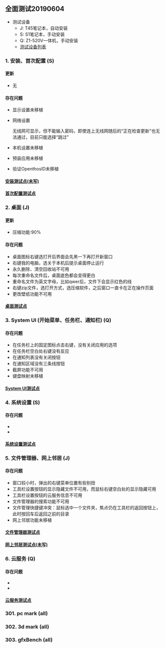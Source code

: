 ## 全面测试20190604
- 测试设备
   - J: T45笔记本，自动安装
   - S: S1笔记本，手动安装
   - Q: Z1-520V一体机，手动安装
   - [测试设备列表](https://github.com/openthos/app-testing-results/blob/master/list/%E6%B5%8B%E8%AF%95%E8%AE%BE%E5%A4%87%E5%88%97%E8%A1%A8.md)

### 1. 安装、首次配置 (S)

#### 更新

- 无

#### 存在问题
- 显示设置未移植

- 网络设置

  无线网可显示，但不能输入密码，即使连上无线网随后的“正在检查更新”也无法通过，目前只能选择“跳过”

- 本机设置未移植

- 预装应用未移植

- 验证OpenthosID未移植
#### [安装测试点(未写)]()
#### [首次配置测试点](https://github.com/openthos/app-testing-results/blob/master/list/%E5%8A%9F%E8%83%BD%E7%82%B9%E5%88%97%E8%A1%A8/%E9%A6%96%E6%AC%A1%E9%85%8D%E7%BD%AE%E5%8A%9F%E8%83%BD%E5%88%97%E8%A1%A8.md)
### 2. 桌面 (J)
#### 更新
- 压缩功能:90%
#### 存在问题
- 桌面图标右键选打开后界面会先黑一下再打开新窗口
- 右键我的电脑，选关于本机后提示桌面停止运行
- 永久删除、清空回收站不可用
- 每次重命名文件后，桌面底色都会变得更白
- 重命名文件为英文字母，比如qwer后，文件下会显示红色的线
- 右键zip文件，选打开方式，选压缩软件，之后窗口一直卡在正在操作页面
- 更改壁纸功能不可用
#### [桌面测试点](https://github.com/openthos/app-testing-results/blob/master/list/%E5%8A%9F%E8%83%BD%E7%82%B9%E5%88%97%E8%A1%A8/%E6%A1%8C%E9%9D%A2%E5%8A%9F%E8%83%BD%E5%88%97%E8%A1%A8.md)

### 3. System UI (开始菜单、任务栏、通知栏) (Q)
#### 存在问题
- 在任务栏上的固定图标点击右键，没有关闭应用的选项
- 在任务栏空白处右键没有反应
- 在通知列表没有关闭按钮
- 在通知区域没有三条线按钮
- 截屏功能不可用
- 键盘映射未移植

#### [System UI测试点](https://github.com/openthos/app-testing-results/blob/master/list/%E5%8A%9F%E8%83%BD%E7%82%B9%E5%88%97%E8%A1%A8/SystemUI%E5%8A%9F%E8%83%BD%E5%88%97%E8%A1%A8.md)
### 4. 系统设置 (S)
#### 存在问题
- 
- 
#### [系统设置测试点](https://github.com/openthos/app-testing-results/blob/master/list/%E5%8A%9F%E8%83%BD%E7%82%B9%E5%88%97%E8%A1%A8/%E8%AE%BE%E7%BD%AE%E5%8A%9F%E8%83%BD%E5%88%97%E8%A1%A8.md)
### 5. 文件管理器、网上邻居 (J)
#### 存在问题
- 窗口较小时，弹出的右键菜单位置有些别扭
- 工具栏设置按钮的显示隐藏文件不可用，而鼠标右键空白处的显示隐藏可用
- 工具栏设置按钮的云服务信息不可用
- 文件管理器的搜索功能不可用
- 文件管理快捷键冲突：鼠标选中一个文件夹，焦点仍在工具栏的返回按钮上，此时按回车后返回之前的目录
- 网上邻居功能未移植
#### [文件管理器测试点](https://github.com/openthos/app-testing-results/blob/master/list/%E5%8A%9F%E8%83%BD%E7%82%B9%E5%88%97%E8%A1%A8/%E6%96%87%E4%BB%B6%E7%AE%A1%E7%90%86%E5%99%A8%E5%8A%9F%E8%83%BD%E5%88%97%E8%A1%A8.md)
#### [网上邻居测试点(未写)]()
### 6. 云服务 (Q)
#### 存在问题
- 
- 
#### [云服务测试点](https://github.com/openthos/app-testing-results/blob/master/%E6%B5%8B%E8%AF%95%E5%86%85%E5%AE%B9%E5%8F%8A%E7%BB%93%E6%9E%9C/%E5%8A%9F%E8%83%BD%E6%B5%8B%E8%AF%95%E7%9B%B8%E5%85%B3/%E4%BA%91%E6%9C%8D%E5%8A%A1/testresult/%E6%A8%A1%E6%9D%BF.md)
### 301. pc mark (all)
### 302. 3d mark (all)
### 303. gfxBench (all)
